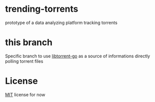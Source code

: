 # trending-torrents
prototype of a data analyzing platform tracking torrents

# this branch
Specific branch to use [libtorrent-go](https://github.com/steeve/libtorrent-go) as a source of informations directly polling torrent files

# License
[MIT](LICENSE) license for now